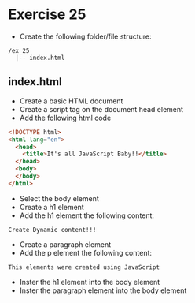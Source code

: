# Exercise 25

* Create the following folder/file structure:
```
/ex_25
  |-- index.html
```

## index.html
* Create a basic HTML document
* Create a script tag on the document head element
* Add the following html code

```html
<!DOCTYPE html>
<html lang="en">
  <head>
    <title>It's all JavaScript Baby!!</title>
  </head>
  <body>
  </body>
</html>
```

* Select the body element
* Create a h1 element
* Add the h1 element the following content:
```
Create Dynamic content!!!
```
* Create a paragraph element
* Add the p element the following content:
```
This elements were created using JavaScript
```
* Inster the h1 element into the body element
* Inster the paragraph element into the body element